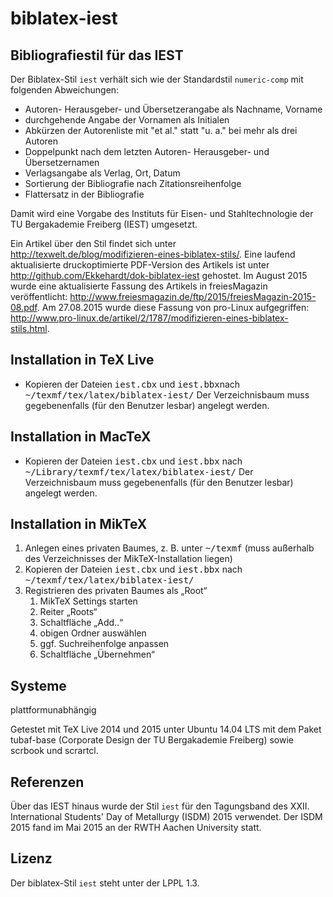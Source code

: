 biblatex-iest
=============

Bibliografiestil für das IEST
-----------------------------
Der Biblatex-Stil `iest` verhält sich wie der Standardstil `numeric-comp` mit folgenden Abweichungen:

- Autoren- Herausgeber- und Übersetzerangabe als Nachname, Vorname
- durchgehende Angabe der Vornamen als Initialen
- Abkürzen der Autorenliste mit "et al." statt "u. a." bei mehr als drei Autoren
- Doppelpunkt nach dem letzten Autoren- Herausgeber- und Übersetzernamen
- Verlagsangabe als Verlag, Ort, Datum
- Sortierung der Bibliografie nach Zitationsreihenfolge
- Flattersatz in der Bibliografie

Damit wird eine Vorgabe des Instituts für Eisen- und Stahltechnologie der TU Bergakademie Freiberg (IEST) umgesetzt.

Ein Artikel über den Stil findet sich unter http://texwelt.de/blog/modifizieren-eines-biblatex-stils/.
Eine laufend aktualisierte druckoptimierte PDF-Version des Artikels ist unter http://github.com/Ekkehardt/dok-biblatex-iest gehostet.
Im August 2015 wurde eine aktualisierte Fassung des Artikels in freiesMagazin veröffentlicht: http://www.freiesmagazin.de/ftp/2015/freiesMagazin-2015-08.pdf.
Am 27.08.2015 wurde diese Fassung von pro-Linux aufgegriffen: http://www.pro-linux.de/artikel/2/1787/modifizieren-eines-biblatex-stils.html.

Installation in TeX Live
------------------------
- Kopieren der Dateien <tt>iest.cbx</tt> und <tt>iest.bbx</tt>nach <tt>~/texmf/tex/latex/biblatex-iest/</tt>
  Der Verzeichnisbaum muss gegebenenfalls (für den Benutzer lesbar) angelegt werden.

Installation in MacTeX
----------------------
- Kopieren der Dateien <tt>iest.cbx</tt> und <tt>iest.bbx</tt> nach <tt>~/Library/texmf/tex/latex/biblatex-iest/</tt>
  Der Verzeichnisbaum muss gegebenenfalls (für den Benutzer lesbar) angelegt werden.

Installation in MikTeX
----------------------
<ol>
<li>Anlegen eines privaten Baumes, z. B. unter <tt>~/texmf</tt> (muss außerhalb des Verzeichnisses der MikTeX-Installation liegen)
<li>Kopieren der Dateien <tt>iest.cbx</tt> und <tt>iest.bbx</tt> nach <tt>~/texmf/tex/latex/biblatex-iest/</tt>
<li>Registrieren des privaten Baumes als „Root“
	<ol>
		<li>MikTeX Settings starten
		<li>Reiter „Roots“
		<li>Schaltfläche „Add..“
		<li>obigen Ordner auswählen
		<li>ggf. Suchreihenfolge anpassen
		<li>Schaltfläche „Übernehmen“
	</ol>
</ol>

Systeme
-------
plattformunabhängig

Getestet mit TeX Live 2014 und 2015 unter Ubuntu 14.04 LTS mit dem Paket tubaf-base (Corporate Design der TU Bergakademie Freiberg) sowie scrbook und scrartcl.

Referenzen
----------
Über das IEST hinaus wurde der Stil `iest` für den Tagungsband des XXII. International Students' Day of Metallurgy (ISDM) 2015 verwendet. Der ISDM 2015 fand im Mai 2015 an der RWTH Aachen University statt.

Lizenz
------
Der biblatex-Stil `iest` steht unter der LPPL 1.3.

